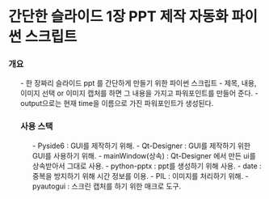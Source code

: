 # 간단한 슬라이드 1장 PPT 제작 자동화 파이썬 스크립트

### 개요
<ul>
  - 한 장짜리 슬라이드 ppt 를 간단하게 만들기 위한 파이썬 스크립트
  - 제목, 내용, 이미지 선택 or 이미지 캡처를 하면 그 내용을 가지고 파워포인트를 만들어 준다.
  - output으로는 현재 time을 이름으로 가진 파워포인트가 생성된다.
  
### 사용 스택
  <ul>
    - Pyside6 : GUI를 제작하기 위해.
    - Qt-Designer : GUI를 제작하기 위한 GUI를 사용하기 위해.
    - mainWindow(상속) : Qt-Designer 에서 만든 ui를 상속받아서 그대로 사용.
    - python-pptx : ppt를 생성하기 위해 사용.
    - date : 중복을 방지하기 위해 시간 정보를 이용.
    - PIL : 이미지를 처리하기 위해.
    - pyautogui : 스크린 캡처를 하기 위한 매크로 도구.
  
